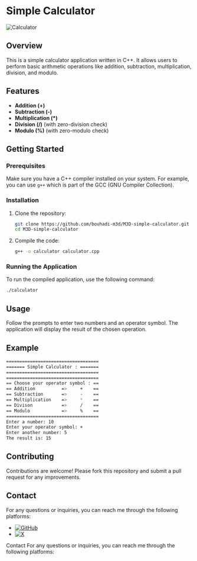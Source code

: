 # Simple Calculator

![Calculator](https://img.icons8.com/ios-filled/50/000000/calculator.png)

## Overview
This is a simple calculator application written in C++. It allows users to perform basic arithmetic operations like addition, subtraction, multiplication, division, and modulo.

## Features
- **Addition (+)**
- **Subtraction (-)**
- **Multiplication (*)**
- **Division (/)** (with zero-division check)
- **Modulo (%)** (with zero-modulo check)

## Getting Started

### Prerequisites
Make sure you have a C++ compiler installed on your system. For example, you can use `g++` which is part of the GCC (GNU Compiler Collection).

### Installation
1. Clone the repository:
    ```sh
    git clone https://github.com/bouhadi-m3d/M3D-simple-calculator.git
    cd M3D-simple-calculator
    ```
2. Compile the code:
    ```sh
    g++ -o calculator calculator.cpp
    ```

### Running the Application
To run the compiled application, use the following command:

```sh
./calculator
``` 
## Usage

Follow the prompts to enter two numbers and an operator symbol. The application will display the result of the chosen operation.

## Example

```sh
===================================
======= Simple Calculator : =======
===================================
===================================
== Choose your operator symbol : ==
== Addition          =>     +    ==
== Subtraction       =>     -    ==
== Multiplication    =>     *    ==
== Divison           =>     /    ==
== Modulo            =>     %    ==
===================================
Enter a number: 10
Enter your operator symbol: +
Enter another number: 5
The result is: 15
```

## Contributing

Contributions are welcome! Please fork this repository and submit a pull request for any improvements.

## Contact

For any questions or inquiries, you can reach me through the following platforms:

- [![GitHub](https://img.shields.io/badge/GitHub-181717?style=flat&logo=github&logoColor=white)](https://github.com/bouhadi-m3d) 
- [![X](https://img.shields.io/badge/X-1DA1F2?style=flat&logo=twitter&logoColor=white)](https://twitter.com/ChrolloM3d) 

Contact
For any questions or inquiries, you can reach me through the following platforms:




